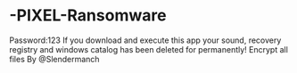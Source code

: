 # -PIXEL-Ransomware
Password:123
If you download and execute this app your sound, recovery registry and windows catalog has been deleted for permanently!
Encrypt all files
By @Slendermanch
